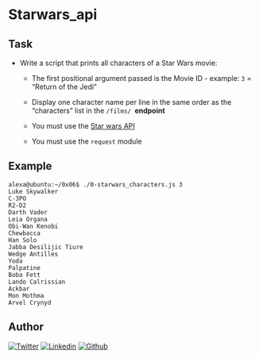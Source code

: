 # Starwars_api

## Task
* Write a script that prints all characters of a Star Wars movie:

  *  The first positional argument passed is the Movie ID - example: `3` = “Return of the Jedi”
  
  * Display one character name per line in the same order as the “characters” list in the `/films/ `**endpoint**
  
  *  You must use the [Star wars API](https://intranet.alxswe.com/rltoken/gh_NaSUk9QlXHVoACFU-tg)
    
  *  You must use the `request` module


## Example
    alexa@ubuntu:~/0x06$ ./0-starwars_characters.js 3
    Luke Skywalker
    C-3PO
    R2-D2
    Darth Vader
    Leia Organa
    Obi-Wan Kenobi
    Chewbacca
    Han Solo
    Jabba Desilijic Tiure
    Wedge Antilles
    Yoda
    Palpatine
    Boba Fett
    Lando Calrissian
    Ackbar
    Mon Mothma
    Arvel Crynyd

## Author

<!-- twitter -->
[![Twitter](https://img.shields.io/twitter/follow/succynice?style=social)](https://twitter.com/succynice) <!-- linkedin --> [![Linkedin](https://img.shields.io/badge/LinkedIn-+26K-blue?style=social&logo=linkedin)](https://www.linkedin.com/in/succynice/) <!-- github --> [![Github](https://img.shields.io/github/followers/succynice?style=social)](https://github.com/succynice/)

